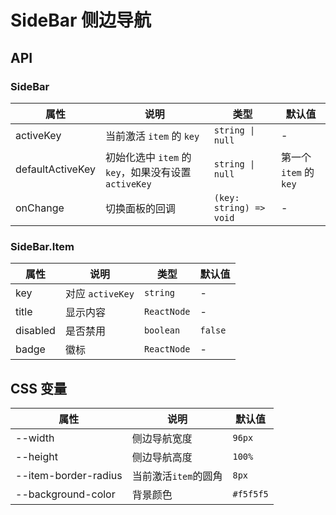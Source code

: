 # SideBar 侧边导航

<code src="./demos/demo1.tsx"></code>

## API

### SideBar

| 属性             | 说明                                                 | 类型                    | 默认值                 |
| ---------------- | ---------------------------------------------------- | ----------------------- | ---------------------- |
| activeKey        | 当前激活 `item` 的 `key`                             | `string \| null`        | -                      |
| defaultActiveKey | 初始化选中 `item` 的 `key`，如果没有设置 `activeKey` | `string \| null`        | 第一个 `item` 的 `key` |
| onChange         | 切换面板的回调                                       | `(key: string) => void` | -                      |

### SideBar.Item

| 属性     | 说明             | 类型        | 默认值  |
| -------- | ---------------- | ----------- | ------- |
| key      | 对应 `activeKey` | `string`    | -       |
| title    | 显示内容         | `ReactNode` | -       |
| disabled | 是否禁用         | `boolean`   | `false` |
| badge    | 徽标             | `ReactNode` | -       |

## CSS 变量

| 属性                 | 说明                 | 默认值    |
| -------------------- | -------------------- | --------- |
| --width              | 侧边导航宽度         | `96px`    |
| --height             | 侧边导航高度         | `100%`    |
| --item-border-radius | 当前激活`item`的圆角 | `8px`     |
| --background-color   | 背景颜色             | `#f5f5f5` |
